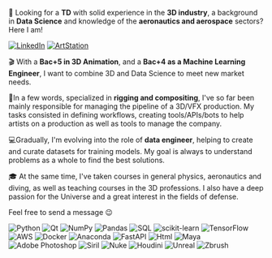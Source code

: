 🔎 Looking for a **TD** with solid experience in the **3D industry**, a background in **Data Science** and knowledge of the **aeronautics and aerospace** sectors? Here I am!

[![LinkedIn](https://img.shields.io/badge/LinkedIn-%230077B5.svg?logo=linkedin&logoColor=white)](https://www.linkedin.com/in/tristan-giandoriggio/)
[![ArtStation](https://img.shields.io/badge/ArtStation-%230077B5.svg?logo=artstation&logoColor=white)](https://www.artstation.com/tristangiando)

🎬 With a **Bac+5 in 3D Animation**, and a **Bac+4 as a Machine Learning Engineer**, I want to combine 3D and Data Science to meet new market needs.

🎯In a few words, specialized in **rigging and compositing**, I've so far been mainly responsible for managing the pipeline of a 3D/VFX production.
My tasks consisted in defining workflows, creating tools/APIs/bots to help artists on a production as well as tools to manage the company.

💻Gradually, I'm evolving into the role of **data engineer**, helping to create and curate datasets for training models.
My goal is always to understand problems as a whole to find the best solutions.

🎓 At the same time, I've taken courses in general physics, aeronautics and diving, as well as teaching courses in the 3D professions.
I also have a deep passion for the Universe and a great interest in the fields of defense.

Feel free to send a message 😉

![Python](https://img.shields.io/badge/python-3670A0?style=for-the-badge&logo=python&logoColor=ffdd54)
![Qt](https://img.shields.io/badge/Qt-%79FF75.svg?style=for-the-badge&logo=qt&logoColor=white)
![NumPy](https://img.shields.io/badge/numpy-%23013243.svg?style=for-the-badge&logo=numpy&logoColor=white)
![Pandas](https://img.shields.io/badge/pandas-%23150458.svg?style=for-the-badge&logo=pandas&logoColor=white)
![SQL](https://img.shields.io/badge/SQL-CA7CFF.svg?style=for-the-badge&logo=mysql&logoColor=white)
![scikit-learn](https://img.shields.io/badge/scikit--learn-%23F7931E.svg?style=for-the-badge&logo=scikit-learn&logoColor=white)
![TensorFlow](https://img.shields.io/badge/TensorFlow-%23FF6F00.svg?style=for-the-badge&logo=TensorFlow&logoColor=white)
![AWS](https://img.shields.io/badge/AWS-%23FF9900.svg?style=for-the-badge&logo=amazon&logoColor=white)
![Docker](https://img.shields.io/badge/docker-%230db7ed.svg?style=for-the-badge&logo=docker&logoColor=white)
![Anaconda](https://img.shields.io/badge/Anaconda-%2344A833.svg?style=for-the-badge&logo=anaconda&logoColor=white)
![FastAPI](https://img.shields.io/badge/FastAPI-005571?style=for-the-badge&logo=fastapi)
![Html](https://img.shields.io/badge/html-fffdfd.svg?style=for-the-badge&logo=html&logoColor=white)
![Maya](https://img.shields.io/badge/maya-009490.svg?style=for-the-badge&logo=autodeskmaya&logoColor=white)
![Adobe Photoshop](https://img.shields.io/badge/photoshop-%2331A8FF.svg?style=for-the-badge&logo=adobephotoshop&logoColor=white)
![Siril](https://img.shields.io/badge/siril-578dff.svg?style=for-the-badge&logo=siril&logoColor=white)
![Nuke](https://img.shields.io/badge/nuke-fde600.svg?style=for-the-badge&logo=nuke&logoColor=black)
![Houdini](https://img.shields.io/badge/houdini-ff861d.svg?style=for-the-badge&logo=houdini&logoColor=white)
![Unreal](https://img.shields.io/badge/unreal_engine-020000.svg?style=for-the-badge&logo=unrealengine&logoColor=white)
![Zbrush](https://img.shields.io/badge/zBrush-002a42.svg?style=for-the-badge&logo=zbrush&logoColor=white)
